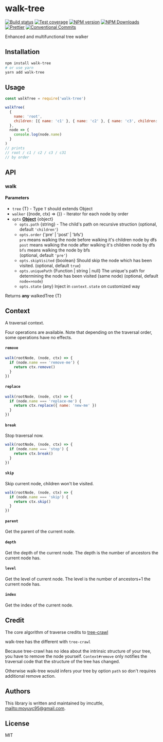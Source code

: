 # walk-tree

[![Build status](https://img.shields.io/travis/imcuttle/walk-tree/master.svg?style=flat-square)](https://travis-ci.org/imcuttle/walk-tree)
[![Test coverage](https://img.shields.io/codecov/c/github/imcuttle/walk-tree.svg?style=flat-square)](https://codecov.io/github/imcuttle/walk-tree?branch=master)
[![NPM version](https://img.shields.io/npm/v/walk-tree.svg?style=flat-square)](https://www.npmjs.com/package/walk-tree)
[![NPM Downloads](https://img.shields.io/npm/dm/walk-tree.svg?style=flat-square&maxAge=43200)](https://www.npmjs.com/package/walk-tree)
[![Prettier](https://img.shields.io/badge/code_style-prettier-ff69b4.svg?style=flat-square)](https://prettier.io/)
[![Conventional Commits](https://img.shields.io/badge/Conventional%20Commits-1.0.0-yellow.svg)](https://conventionalcommits.org)

Enhanced and multifunctional tree walker

## Installation

```bash
npm install walk-tree
# or use yarn
yarn add walk-tree
```

## Usage

```javascript
const walkTree = require('walk-tree')

walkTree(
  {
    name: 'root',
    children: [{ name: 'c1' }, { name: 'c2' }, { name: 'c3', children: { name: 'c31' } }]
  },
  node => {
    console.log(node.name)
  }
)
// prints
// root / c1 / c2 / c3 / c31
// by order
```

## API

<!-- Generated by documentation.js. Update this documentation by updating the source code. -->

### walk

#### Parameters

- `tree` {T} - Type `T` should extends Object
- `walker` {(node, ctx) => {}} - Iterator for each node by order
- `opts` **[Object](https://developer.mozilla.org/docs/Web/JavaScript/Reference/Global_Objects/Object)** {object}
  - `opts.path` {string} - The child's path on recursive struction (optional, default `'children'`)
  - `opts.order` {'pre' | 'post' | 'bfs'}
    <br/>
    `pre` means walking the node before walking it's children node by dfs <br/>
    `post` means walking the node after walking it's children node by dfs <br/>
    `bfs` means walking the node by bfs <br/> (optional, default `'pre'`)
  - `opts.skipVisited` {boolean}
    Should skip the node which has been visited. (optional, default `true`)
  - `opts.uniquePath` {Function | string | null}
    The unique's path for determining the node has been visited (same node) (optional, default `node=>node`)
  - `opts.state` {any}
    Inject in `context.state` on customized way

Returns **any** walkedTree {T}

## Context

A traversal context.

Four operations are available. Note that depending on the traversal order, some operations have no effects.

#### `remove`

```javascript
walk(rootNode, (node, ctx) => {
  if (node.name === 'remove-me') {
    return ctx.remove()
  }
})
```

#### `replace`

```javascript
walk(rootNode, (node, ctx) => {
  if (node.name === 'replace-me') {
    return ctx.replace({ name: 'new-me' })
  }
})
```

#### `break`

Stop traversal now.

```javascript
walk(rootNode, (node, ctx) => {
  if (node.name === 'stop') {
    return ctx.break()
  }
})
```

#### `skip`

Skip current node, children won't be visited.

```javascript
walk(rootNode, (node, ctx) => {
  if (node.name === 'skip') {
    return ctx.skip()
  }
})
```

#### `parent`

Get the parent of the current node.

#### `depth`

Get the depth of the current node. The depth is the number of ancestors the current node has.

#### `level`

Get the level of current node. The level is the number of ancestors+1 the current node has.

#### `index`

Get the index of the current node.

## Credit

The core algorithm of traverse credits to [tree-crawl](https://github.com/ngryman/tree-crawl)

walk-tree has the different with `tree-crawl`

Because tree-crawl has no idea about the intrinsic structure of your tree, you have to remove the node yourself. `Context#remove` only notifies the traversal code that the structure of the tree has changed.

Otherwise walk-tree would infers your tree by option `path` so don't requires additional remove action.

## Authors

This library is written and maintained by imcuttle, <mailto:moyuyc95@gmail.com>.

## License

MIT

